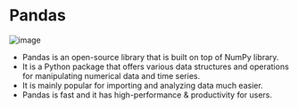 # Pandas

![image](https://user-images.githubusercontent.com/90493668/151049358-131c3ab9-02d2-4783-a2bd-4fed50cb5ecf.png)

- Pandas is an open-source library that is built on top of NumPy library. 
- It is a Python package that offers various data structures and operations for manipulating numerical data and time series.
- It is mainly popular for importing and analyzing data much easier.
- Pandas is fast and it has high-performance & productivity for users.
